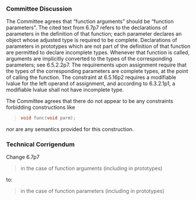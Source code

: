 ### Committee Discussion

The Committee agrees that “function arguments” should be “function parameters”.
The cited text from 6.7p7 refers to the declarations of parameters in the
definition of that function; each parameter declares an object whose adjusted
type is required to be complete. Declarations of parameters in prototypes which
are not part of the definition of that function are permitted to declare
incomplete types. Whenever that function is called, arguments are implicitly
converted to the types of the corresponding parameters; see 6.5.2.2p7. The
requirements upon assignment require that the types of the corresponding
parameters are complete types, at the point of calling the function. The
constraint at 6.5.16p2 requires a modifiable lvalue for the left operand of
assignment, and according to 6.3.2.1p1, a modifiable lvalue shall not have
incomplete type.

The Committee agrees that there do not appear to be any constraints forbidding
constructions like

> ```c
> void func(void parm);
> ```

nor are any semantics provided for this construction.

### Technical Corrigendum

Change 6.7p7

> in the case of function arguments (including in prototypes)

to:

> in the case of function parameters (including in prototypes)
